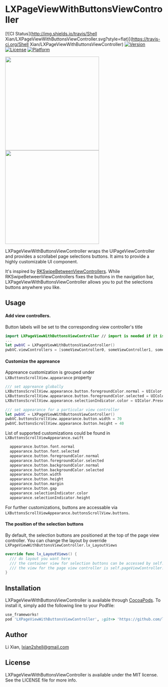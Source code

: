 # LXPageViewWithButtonsViewController

[![CI Status](http://img.shields.io/travis/Shell Xian/LXPageViewWithButtonsViewController.svg?style=flat)](https://travis-ci.org/Shell Xian/LXPageViewWithButtonsViewController)
[![Version](https://img.shields.io/cocoapods/v/LXPageViewWithButtonsViewController.svg?style=flat)](http://cocoapods.org/pods/LXPageViewWithButtonsViewController)
[![License](https://img.shields.io/cocoapods/l/LXPageViewWithButtonsViewController.svg?style=flat)](http://cocoapods.org/pods/LXPageViewWithButtonsViewController)
[![Platform](https://img.shields.io/cocoapods/p/LXPageViewWithButtonsViewController.svg?style=flat)](http://cocoapods.org/pods/LXPageViewWithButtonsViewController)

<img src="https://github.com/lxian/LXPageViewWithButtonsViewController/blob/master/screenshot0.png" width="300">
<img src="https://github.com/lxian/LXPageViewWithButtonsViewController/blob/master/screenshot1.png" width="300">

LXPageViewWithButtonsViewController wraps the UIPageViewController and provides a scrollabel page selections buttons. It aims to provide a highly customizable UI component. 

It's inspired by [RKSwipeBetweenViewControllers](https://github.com/cwRichardKim/RKSwipeBetweenViewControllers). While RKSwipeBetweenViewControllers fixes the buttons in the navigation bar, LXPageViewWithButtonsViewController allows you to put the selections buttons anywhere you like.

## Usage
#### Add view controllers. 
Button labels will be set to the corresponding view controller's title
```swift
import LXPageViewWithButtonsViewController // import is needed if it is installed by CocoaPods
...
let pwbVC = LXPageViewWithButtonsViewController()
pwbVC.viewControllers = [someViewController0, someViewController1, someViewController2]
```

#### Customize the appreance
Appreance customization is grouped under `LXButtonsScrollView.appearance` property
```swift
/// set appreance globally
LXButtonsScrollView.appearance.button.foregroundColor.normal = UIColor.Presets.TapLightGray.color
LXButtonsScrollView.appearance.button.foregroundColor.selected = UIColor.Presets.TextBlack.color
LXButtonsScrollView.appearance.selectionIndicator.color = UIColor.Presets.TextBlack.color

/// set appearance for a particular view controller
let pwbVC = LXPageViewWithButtonsViewController()
pwbVC.buttonsScrollView.appearance.button.width = 70
pwbVC.buttonsScrollView.appearance.button.height = 40
```
List of supported customizations could be found in `LXButtonsScrollViewAppearance.swift`
```swift
  appearance.button.font.normal
  appearance.button.font.selected
  appearance.button.foregroundColor.normal
  appearance.button.foregroundColor.selected
  appearance.button.backgroundColor.normal
  appearance.button.backgroundColor.selected
  appearance.button.width
  appearance.button.height
  appearance.button.margin
  appearance.button.gap
  appearance.selectionIndicator.color
  appearance.selectionIndicator.height
```
For further customizations, buttons are accessable via `LXButtonsScrollViewAppearance.buttonsScrollView.buttons`.

#### The position of the selection buttons
By default, the selection buttons are positioned at the top of the page view controller. You can change the layout by override `LXPageViewWithButtonsViewController.lx_LayoutViews`
```swift
override func lx_LayoutViews() {
  /// do layout you want here
  /// the container view for selection buttons can be accessed by self.buttonsScrollView
  /// the view for the page view controller is self.pageViewController.view
}
```

## Installation

LXPageViewWithButtonsViewController is available through [CocoaPods](http://cocoapods.org). To install
it, simply add the following line to your Podfile:

```ruby
use_frameworks!
pod 'LXPageViewWithButtonsViewController', :git=> 'https://github.com/lxian/LXPageViewWithButtonsViewController.git', branch=> 'swift3'
```

## Author

Li Xian, lxian2shell@gmail.com

## License

LXPageViewWithButtonsViewController is available under the MIT license. See the LICENSE file for more info.
